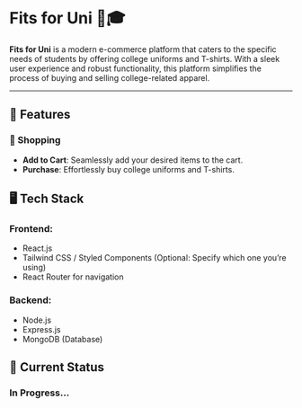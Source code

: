 # Fits for Uni 👕🎓

**Fits for Uni** is a modern e-commerce platform that caters to the specific needs of students by offering college uniforms and T-shirts. With a sleek user experience and robust functionality, this platform simplifies the process of buying and selling college-related apparel.

---

## 🚀 Features

### 🛒 Shopping
- **Add to Cart**: Seamlessly add your desired items to the cart.
- **Purchase**: Effortlessly buy college uniforms and T-shirts.

## 🖥️ Tech Stack

### **Frontend**: 
- React.js
- Tailwind CSS / Styled Components (Optional: Specify which one you’re using)
- React Router for navigation

### **Backend**:
- Node.js
- Express.js
- MongoDB (Database)


## 📂 Current Status
### In Progress...
